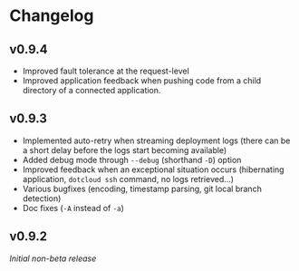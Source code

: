 Changelog
=========

v0.9.4
------

- Improved fault tolerance at the request-level
- Improved application feedback when pushing code from a child directory of a connected application.

v0.9.3
------

- Implemented auto-retry when streaming deployment logs (there can be a short delay before the logs start becoming available)
- Added debug mode through `--debug` (shorthand `-D`) option
- Improved feedback when an exceptional situation occurs (hibernating application, `dotcloud ssh` command, no logs retrieved...)
- Various bugfixes (encoding, timestamp parsing, git local branch detection)
- Doc fixes (`-A` instead of `-a`)

v0.9.2
------

*Initial non-beta release*